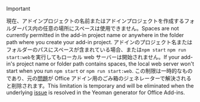 > [!IMPORTANT]
> <span data-ttu-id="c8534-101">現在、アドインプロジェクトの名前またはアドインプロジェクトを作成するフォルダーパス内の任意の場所にスペースは使用できません。</span><span class="sxs-lookup"><span data-stu-id="c8534-101">Spaces are not currently permitted in the add-in project name or anywhere in the folder path where you create your add-in project.</span></span> <span data-ttu-id="c8534-102">アドインのプロジェクト名またはフォルダーのパスにスペースが含まれている場合、または`npm start` `npm run start:web`を実行してもローカル web サーバーは開始されません。</span><span class="sxs-lookup"><span data-stu-id="c8534-102">If your add-in's project name or folder path contains spaces, the local web server won't start when you run `npm start` or `npm run start:web`.</span></span> <span data-ttu-id="c8534-103">この制限は一時的なものであり、元の[問題](https://github.com/OfficeDev/generator-office/issues/476)が Office アドイン用のごみ箱のジェネレーターで解決されると削除されます。</span><span class="sxs-lookup"><span data-stu-id="c8534-103">This limitation is temporary and will be eliminated when the underlying [issue](https://github.com/OfficeDev/generator-office/issues/476) is resolved in the Yeoman generator for Office Add-ins.</span></span>